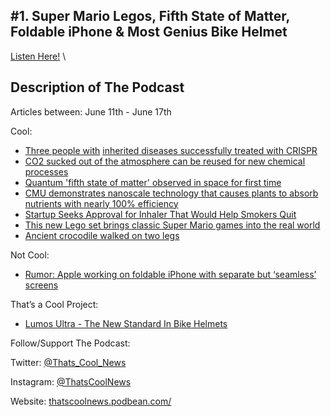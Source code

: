 #1. Super Mario Legos, Fifth State of Matter, Foldable iPhone & Most Genius Bike Helmet
---
[Listen Here!](https://thatscoolnews.podbean.com/e/super-mario-legos-fifth-state-of-matter-foldable-iphone-most-genius-bike-helmet-ep-1/) \
## Description of The Podcast
<p>Articles between: June 11th - June 17th </p>

<p>Cool:</p>

<ul><li><a href='https://www.newscientist.com/article/2246020-three-people-with-inherited-diseases-successfully-treated-with-crispr/#ixzz6PSm35Ohi'>Three people with</a> <a href='https://www.newscientist.com/article/2246020-three-people-with-inherited-diseases-successfully-treated-with-crispr/#ixzz6PSm35Ohi'>inherited</a><a href='https://www.newscientist.com/article/2246020-three-people-with-inherited-diseases-successfully-treated-with-crispr/#ixzz6PSm35Ohi'> diseases successfully treated with CRISPR</a></li>

<li><a href='https://massivesci.com/articles/carbon-dioxide-methanol-chemistry-reaction-one-pot-climate-change/'>CO2 sucked out of the atmosphere can be reused for new chemical processes</a></li>

<li><a href='https://www.technologyreview.com/2020/06/11/1003263/scientists-made-bose-einstein-condensates-in-space-first-time-iss/?utm_medium=tr_social&utm_campaign=site_visitor.unpaid.engagement&utm_source=Twitter#Echobox=1592315304'>Quantum 'fifth state of matter' observed in space for first time</a></li>

<li><a href='https://techcrunch.com/2020/06/15/cmu-demonstrates-nanoscale-technology-that-causes-plants-to-absorb-nutrients-with-nearly-100-efficiency/'>CMU demonstrates nanoscale technology that causes plants to absorb nutrients with nearly 100% efficiency</a></li>

<li><a href='https://www.bloomberg.com/news/articles/2020-06-16/startup-seeks-approval-for-inhaler-that-would-help-smokers-quit'>Startup Seeks Approval for Inhaler That Would Help Smokers Quit</a></li>

<li><a href='https://www.popsci.com/story/technology/lego-nintendo-super-mario/?utm_medium=social&utm_source=twitter'>This new Lego set brings classic Super Mario games into the real world</a></li>

<li><a href='https://www.livescience.com/two-legged-crocodile-footprints.html'>Ancient crocodile walked on two legs</a></li>

</ul>
<p>Not Cool:</p>

<ul><li><a href='https://thenextweb.com/plugged/2020/06/16/rumor-apple-working-on-foldable-iphone-with-separate-but-seamless-screens/'>Rumor: Apple working on foldable iPhone with separate but ‘seamless’ screens</a></li>

</ul>
<p>That’s a Cool Project:</p>

<ul><li><a href='https://www.kickstarter.com/projects/lumoshelmet/lumos-ultra-the-new-standard-in-bike-helmets'>Lumos Ultra - The New Standard In Bike Helmets </a></li>

</ul>
<p>Follow/Support The Podcast:</p>

<p>Twitter: <a href='https://twitter.com/Thats_Cool_News'>@Thats_Cool_News</a></p>

<p>Instagram: <a href='https://www.instagram.com/thatscoolnews/'>@ThatsCoolNews</a></p>

<p>Website: <a href='https://thatscoolnews.podbean.com/'>thatscoolnews.podbean.com/</a></p>
